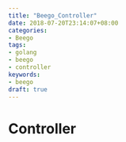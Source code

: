 ```yaml
---
title: "Beego_Controller"
date: 2018-07-20T23:14:07+08:00
categories:
- Beego
tags:
- golang
- beego
- controller
keywords:
- beego
draft: true
---
```


# Controller



